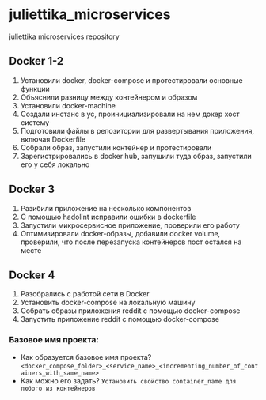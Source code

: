 # juliettika_microservices
juliettika microservices repository

## Docker 1-2
1. Установили docker, docker-compose и протестировали основные функции
2. Объяснили разницу между контейнером и образом
3. Установили docker-machine
4. Создали инстанс в yc, проинициализировали на нем докер хост систему
5. Подготовили файлы в репозитории для развертывания приложения, включая Dockerfile
6. Собрали образ, запустили контейнер и протестировали
7. Зарегистрировались в docker hub, запушили туда образ, запустили его у себя локально

## Docker 3
1. Разибили приложение на несколько компонентов
2. С помощью hadolint исправили ошибки в dockerfile
3. Запустили микросервисное приложение, проверили его работу
4. Оптимизировали docker-образы, добавили docker volume, проверили, что после перезапуска контейнеров пост остался на месте

## Docker 4
1. Разобрались с работой сети в Docker
2. Установить docker-compose на локальную машину
3. Собрать образы приложения reddit с помощью docker-compose
4. Запустить приложение reddit с помощью docker-compose

### Базовое имя проекта:

- Как образуется базовое имя проекта? ```<docker_compose_folder>_<service_name>_<incrementing_number_of_containers_with_same_name>```
- Как можно его задать? ```Установить свойство container_name для любого из контейнеров```
